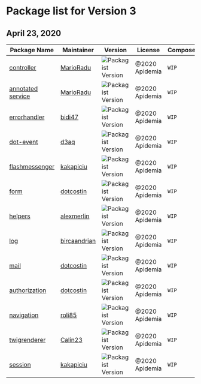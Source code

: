 # Package list for Version 3

## April 23, 2020

| Package Name  | Maintainer | Version | License | Composer | keywords | .gitignore| PHP|
| --- | --- |--- | --- |--- |--- |--- |--- |
| [controller](https://github.com/dotkernel/dot-controller) | [MarioRadu](https://github.com/MarioRadu)|![Packagist Version](https://img.shields.io/packagist/v/dotkernel/dot-controller)|@2020 Apidemia| `WIP` |`WIP` |`WIP`|`WIP` |
| [annotated service](https://github.com/dotkernel/dot-annotated-services) | [MarioRadu](https://github.com/MarioRadu)|![Packagist Version](https://img.shields.io/packagist/v/dotkernel/dot-annotated-services)|@2020 Apidemia| `WIP` |**Yes** |**Yes**|**^7.4** |
| [errorhandler](https://github.com/dotkernel/dot-errorhandler) | [bidi47](https://github.com/bidi47)|![Packagist Version](https://img.shields.io/packagist/v/dotkernel/dot-errorhandler)|@2020 Apidemia| `WIP` |**Yes**|**Yes**|**^7.4** |
| [dot-event](https://github.com/dotkernel/dot-event) | [d3aq](https://github.com/d3aq)|![Packagist Version](https://img.shields.io/packagist/v/dotkernel/dot-event)|@2020 Apidemia| `WIP` |**Yes**|**Yes** |**^7.4** |
| [flashmessenger](https://github.com/dotkernel/dot-flashmessenger) | [kakapiciu](https://github.com/kakapiciu) |![Packagist Version](https://img.shields.io/packagist/v/dotkernel/dot-flashmessenger)|@2020 Apidemia| `WIP` |**Yes** |**Yes**  |**^7.4** |
| [form](https://github.com/dotkernel/dot-form) | [dotcostin](https://github.com/dotcostin)|![Packagist Version](https://img.shields.io/packagist/v/dotkernel/dot-form)|@2020 Apidemia| `WIP` |**Yes**  |**Yes**  |**^7.4** |
| [helpers](https://github.com/dotkernel/dot-helpers) | [alexmerlin](https://github.com/alexmerlin)|![Packagist Version](https://img.shields.io/packagist/v/dotkernel/dot-helpers)|@2020 Apidemia| `WIP` |**Yes**  |**Yes** |**^7.4**|
| [log](https://github.com/dotkernel/dot-log) | [bircaandrian](https://github.com/bircaandrian)|![Packagist Version](https://img.shields.io/packagist/v/dotkernel/dot-log)|@2020 Apidemia| `WIP` |*new release*|**Yes** |**^7.4**|
| [mail](https://github.com/dotkernel/dot-mail) | [dotcostin](https://github.com/dotcostin) |![Packagist Version](https://img.shields.io/packagist/v/dotkernel/dot-mail)|@2020 Apidemia| `WIP` |**Yes**  |**Yes**  |**^7.4** |
| [authorization](https://github.com/dotkernel/dot-authorization) | [dotcostin](https://github.com/dotcostin) |![Packagist Version](https://img.shields.io/packagist/v/dotkernel/dot-authorization)|@2020 Apidemia| `WIP` |**Yes** |**Yes** |**^7.4** |
 | [navigation](https://github.com/dotkernel/dot-navigation) | [roli85]( https://github.com/roli85) |![Packagist Version](https://img.shields.io/packagist/v/dotkernel/dot-navigation)|@2020 Apidemia| `WIP` |*new release*|**Yes**  |**^7.4** | 
 | [twigrenderer](https://github.com/dotkernel/dot-twigrenderer) | [Calin23]( https://github.com/Calin23) |![Packagist Version](https://img.shields.io/packagist/v/dotkernel/dot-twigrenderer)|@2020 Apidemia| `WIP` |**Yes** |**Yes** |**^7.4**| 
 | [session](https://github.com/dotkernel/dot-session) | [kakapiciu](https://github.com/kakapiciu) |![Packagist Version](https://img.shields.io/packagist/v/dotkernel/dot-session)|@2020 Apidemia| `WIP`|**Yes** |**Yes** |**^7.4**| 
     
